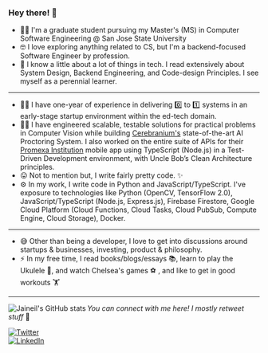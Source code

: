 ### Hey there! 👋

- 👨‍🎓 I'm a graduate student pursuing my Master's (MS) in Computer Software Engineering @ San Jose State University
- 🤓 I love exploring anything related to CS, but I'm a backend-focused Software Engineer by profession.
- 🌱 I know a little about a lot of things in tech. I read extensively about System Design, Backend Engineering, and Code-design Principles. I see myself as a perennial learner. 
---
- 🧑‍💻 I have one-year of experience in delivering 0️⃣ to 1️⃣ systems in an early-stage startup environment within the ed-tech domain. 
- 👨‍🔧 I have engineered scalable, testable solutions for practical problems in Computer Vision while building [Cerebranium's](https://cerebranium.com/) state-of-the-art AI Proctoring System. I also worked on the entire suite of APIs for their [Promexa Institution](https://play.google.com/store/apps/details?id=com.cerebranium.betaorionis.institution&hl=en_IN&gl=US) mobile app using TypeScript (Node.js) in a Test-Driven Development environment, with Uncle Bob’s Clean Architecture principles.
- 😛 Not to mention but, I write fairly pretty code. ✨
- ⚙️ In my work, I write code in Python and JavaScript/TypeScript. I've exposure to technologies like Python (OpenCV, TensorFlow 2.0), JavaScript/TypeScript (Node.js, Express.js), Firebase Firestore, Google Cloud Platform (Cloud Functions, Cloud Tasks, Cloud PubSub, Compute Engine, Cloud Storage), Docker.
---
- 😅 Other than being a developer, I love to get into discussions around startups & businesses, investing, product & philosophy.
- ⚡ In my free time, I read books/blogs/essays 📚, learn to play the Ukulele 🎸, and watch Chelsea's games ⚽️ , and like to get in good workouts 🏋️
---
<img alt="Jaineil's GitHub stats" align="left" src="https://github-readme-stats.vercel.app/api?username=jaineil&hide_title=true&hide_border=true&show_icons=true&theme=synthwave&include_all_commits=true&count_private=true">

<!-- social media buttons --> 
_You can connect with me here! I mostly retweet stuff_ 🙂

[![Twitter][1.2]][1]
<br>
[![LinkedIn][2.2]][2]

<!-- icons with padding -->
[1.2]: https://img.shields.io/badge/twitter-%231DA1F2.svg?&style=for-the-badge&logo=twitter&logoColor=white
[2.2]: https://img.shields.io/badge/linkedin-%230077B5.svg?&style=for-the-badge&logo=linkedin&logoColor=white

<!-- social media links -->
[1]: https://twitter.com/_jaineil
[2]: https://www.linkedin.com/in/jaineilmandavia/
